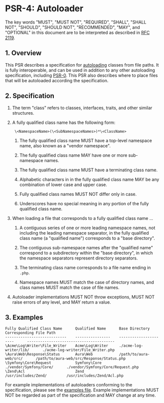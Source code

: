# PSR-4: Autoloader

The key words "MUST", "MUST NOT", "REQUIRED", "SHALL", "SHALL NOT", "SHOULD",
"SHOULD NOT", "RECOMMENDED", "MAY", and "OPTIONAL" in this document are to be
interpreted as described in [RFC 2119](http://tools.ietf.org/html/rfc2119).


## 1. Overview

This PSR describes a specification for [autoloading][] classes from file
paths. It is fully interoperable, and can be used in addition to any other
autoloading specification, including [PSR-0][]. This PSR also describes where
to place files that will be autoloaded according the specification.


## 2. Specification

1. The term "class" refers to classes, interfaces, traits, and other similar
   structures.

2. A fully qualified class name has the following form:

        \<NamespaceName>(\<SubNamespaceNames>)*\<ClassName>

    1. The fully qualified class name MUST have a top-level namespace name,
       also known as a "vendor namespace".

    2. The fully qualified class name MAY have one or more sub-namespace
       names.
    
    3. The fully qualified class name MUST have a terminating class name.

    4. Alphabetic characters in in the fully qualified class name MAY be any
       combination of lower case and upper case.

    5. Fully qualified class names MUST NOT differ only in case.

    6. Underscores have no special meaning in any portion of the fully
       qualified class name.

3. When loading a file that corresponds to a fully qualified class name ...

    1. A contiguous series of one or more leading namespace names, not
       including the leading namespace separator, in the fully qualified class
       name (a "qualified name") corresponds to a "base directory".
      
    2. The contiguous sub-namespace names after the "qualified name"
       correspond to a subdirectory within the "base directory", in which the
       namespace separators represent directory separators.

    3. The terminating class name corresponds to a file name ending in `.php`.
    
    4. Namespace names MUST match the case of directory names, and class names
       MUST match the case of file names.

4. Autoloader implementations MUST NOT throw exceptions, MUST NOT raise errors
   of any level, and MAY return a value.


## 3. Examples

```
Fully Qualified Class Name      Qualified Name      Base Directory              Corresponding File Path
----------------------------    ----------------    ----------------------      ----------------------------------------
\Acme\Log\Writer\File_Writer    Acme\Log\Writer     ./acme-log-writer/lib/      ./acme-log-writer/File_Writer.php
\Aura\Web\Response\Status       Aura\Web            /path/to/aura-web/src/      /path/to/aura-web/src/Response/Status.php
\Symfony\Core\Request           Symfony\Core        ./vendor/Symfony/Core/      ./vendor/Symfony/Core/Request.php
\Zend\Acl                       Zend                /usr/includes/Zend/         /usr/includes/Zend/Acl.php
```

For example implementations of autoloaders conforming to the specification,
please see the [examples file][]. Example implementations MUST NOT be regarded
as part of the specification and MAY change at any time.

[autoloading]: http://php.net/autoload
[PSR-0]: https://github.com/php-fig/fig-standards/blob/master/accepted/PSR-0.md
[examples file]: psr-4-autoloader-examples.php
